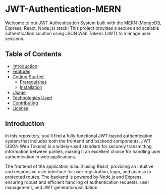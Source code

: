 # JWT-Authentication-MERN

Welcome to our JWT Authentication System built with the MERN (MongoDB, Express, React, Node.js) stack! This project provides a secure and scalable authentication solution using JSON Web Tokens (JWT) to manage user sessions.

## Table of Contents
- [Introduction](#introduction)
- [Features](#features)
- [Getting Started](#getting-started)
  - [Prerequisites](#prerequisites)
  - [Installation](#installation)
- [Usage](#usage)
- [Technologies Used](#technologies-used)
- [Contributing](#contributing)
- [License](#license)

## Introduction
In this repository, you'll find a fully functional JWT-based authentication system that includes both the frontend and backend components. JWT (JSON Web Tokens) is a widely-used standard for securely transmitting information between parties, making it an excellent choice for handling user authentication in web applications.

The frontend of the application is built using React, providing an intuitive and responsive user interface for user registration, login, and access to protected routes. The backend is powered by Node.js and Express, ensuring robust and efficient handling of authentication requests, user management, and JWT generation/validation.
